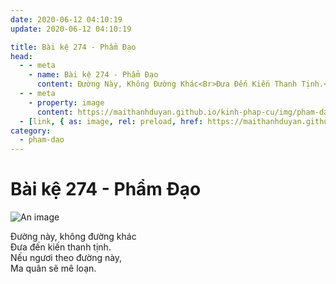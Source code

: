```yaml
---
date: 2020-06-12 04:10:19
update: 2020-06-12 04:10:19

title: Bài kệ 274 - Phẩm Đạo
head:
  - - meta
    - name: Bài kệ 274 - Phẩm Đạo
      content: Ðường Này, Không Đường Khác<Br>Ðưa Đến Kiến Thanh Tịnh.<Br>Nếu Ngươi Theo Đường Này,<Br>Ma Quân Sẽ Mê Loạn.<Br>
  - - meta
    - property: image
      content: https://maithanhduyan.github.io/kinh-phap-cu/img/pham-dao/pham-dao-274.jpg
  - [link, { as: image, rel: preload, href: https://maithanhduyan.github.io/kinh-phap-cu/img/pham-dao/pham-dao-274.jpg }]
category:
  - pham-dao
---
```


# Bài kệ 274 - Phẩm Đạo

![An image](/img/pham-dao/pham-dao-274.jpg)

Ðường này, không đường khác<br>Ðưa đến kiến thanh tịnh.<br>Nếu ngươi theo đường này,<br>Ma quân sẽ mê loạn.<br>
